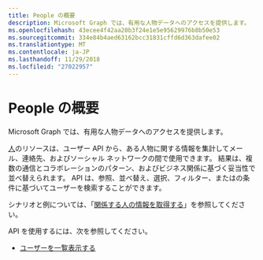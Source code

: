 ```yaml
---
title: People の概要
description: Microsoft Graph では、有用な人物データへのアクセスを提供します。
ms.openlocfilehash: 43ecee4f42aa20b3f24e1e5e95629976b8b50e53
ms.sourcegitcommit: 334e84b4aed63162bcc31831cffd6d363dafee02
ms.translationtype: MT
ms.contentlocale: ja-JP
ms.lasthandoff: 11/29/2018
ms.locfileid: "27022957"
---
```

# <a name="people-overview"></a>People の概要

Microsoft Graph では、有用な人物データへのアクセスを提供します。

[人](../resources/person.md)のリソースは、ユーザー API から、ある人物に関する情報を集計してメール、連絡先、およびソーシャル ネットワークの間で使用できます。 結果は、複数の通信とコラボレーションのパターン、およびビジネス関係に基づく妥当性で並べ替えられます。 API は、参照、並べ替え、選択、フィルター、またはの条件に基づいてユーザーを検索することができます。

シナリオと例については、「[関係する人の情報を取得する](/graph/people-example)」を参照してください。

API を使用するには、次を参照してください。

- [ユーザーを一覧表示する](../api/user-list-people.md)
